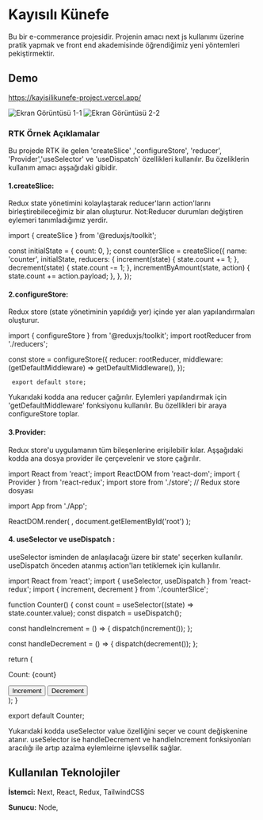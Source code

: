 
# Kayısılı Künefe

Bu bir e-commerance projesidir. Projenin amacı next js kullanımı üzerine pratik yapmak ve front end akademisinde öğrendiğimiz yeni yöntemleri pekiştirmektir.
## Demo

https://kayisilikunefe-project.vercel.app/

![Ekran Görüntüsü 1-1](https://github.com/fatihdonmezdev/kayisilikunefe-project/assets/112933979/8e97c9c5-c620-4245-9b61-64a5c839f671)
![Ekran Görüntüsü 2-2](https://github.com/fatihdonmezdev/kayisilikunefe-project/assets/112933979/115fca47-2fb2-4b14-9db9-dc72eb7d3332)

### RTK Örnek Açıklamalar

Bu projede RTK ile gelen 'createSlice' ,'configureStore', 'reducer', 'Provider','useSelector' ve 'useDispatch' özellikleri kullanılır. Bu özeliklerin kullanım amacı aşşağıdaki gibidir.

#### 1.createSlice:
Redux state yönetimini kolaylaştarak reducer'ların action'larını birleştirebileceğimiz bir alan oluşturur.
Not:Reducer durumları değiştiren eylemeri tanımladığımız yerdir.

import { createSlice } from '@reduxjs/toolkit';

const initialState = {
  count: 0,
};
const counterSlice = createSlice({
  name: 'counter',
  initialState,
  reducers: {
    increment(state) {
      state.count += 1;
    },
    decrement(state) {
      state.count -= 1;
    },
    incrementByAmount(state, action) {
      state.count += action.payload;
    },
  },
});

#### 2.configureStore: 
Redux store (state yönetiminin yapıldığı yer) içinde yer alan yapılandırmaları oluşturur.

import { configureStore } from '@reduxjs/toolkit';
import rootReducer from './reducers'; 

const store = configureStore({
     reducer: rootReducer,
     middleware: (getDefaultMiddleware) => getDefaultMiddleware(),
     });
     
     export default store;
Yukarıdaki kodda ana reducer çağırılır. Eylemleri yapılandırmak için 'getDefaultMiddleware' fonksiyonu kullanılır. Bu özellikleri bir araya configureStore toplar.

#### 3.Provider: 
Redux store'u uygulamanın tüm bileşenlerine erişilebilir kılar. Aşşağıdaki kodda ana dosya provider ile çerçevelenir ve store çağırılır.

import React from 'react';
import ReactDOM from 'react-dom';
import { Provider } from 'react-redux';
import store from './store'; // Redux store dosyası

import App from './App';

ReactDOM.render(
  <Provider store={store}>
    <App />
  </Provider>,
  document.getElementById('root')
);

#### 4. useSelector ve useDispatch : 
useSelector isminden de anlaşılacağı üzere bir state' seçerken kullanılır. useDispatch önceden atanmış action'ları tetiklemek için kullanılır.

import React from 'react';
import { useSelector, useDispatch } from 'react-redux';
import { increment, decrement } from './counterSlice';

function Counter() {
  const count = useSelector((state) => state.counter.value);
  const dispatch = useDispatch();

  const handleIncrement = () => {
    dispatch(increment());
  };

  const handleDecrement = () => {
    dispatch(decrement());
  };

  return (
    <div>
      <p>Count: {count}</p>
      <button onClick={handleIncrement}>Increment</button>
      <button onClick={handleDecrement}>Decrement</button>
    </div>
  );
}

export default Counter;

Yukarıdaki kodda useSelector value özelliğini seçer ve count değişkenine atanır. useSelector ise handleDecrement ve handleIncrement fonksiyonları aracılığı ile artıp azalma eylemleirne işlevsellik sağlar.


  
## Kullanılan Teknolojiler

**İstemci:** Next, React, Redux, TailwindCSS

**Sunucu:** Node, 

  



